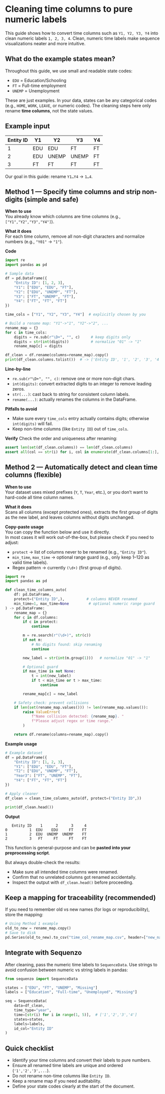 <!--
 * @Author: Yuqi Liang dawson1900@live.com
 * @Date: 2025-09-11 13:15:17
 * @LastEditors: Yuqi Liang dawson1900@live.com
 * @LastEditTime: 2025-09-11 13:44:44
 * @FilePath: /SequenzoWebsite/docs/en/data-preprocessing/clean_time_column.md
 * @Description: 这是默认设置,请设置`customMade`, 打开koroFileHeader查看配置 进行设置: https://github.com/OBKoro1/koro1FileHeader/wiki/%E9%85%8D%E7%BD%AE
-->
# Cleaning time columns to pure numeric labels

This guide shows how to convert time columns such as `Y1, Y2, Y3, Y4` into clean numeric labels `1, 2, 3, 4`. Clean, numeric time labels make sequence visualizations neater and more intuitive.

## What do the example states mean?

Throughout this guide, we use small and readable state codes:

- `EDU` = Education/Schooling
- `FT` = Full-time employment
- `UNEMP` = Unemployment

These are just examples. In your data, states can be any categorical codes (e.g., `HOME`, `WORK`, `LEAVE`, or numeric codes). The cleaning steps here only rename **time columns**, not the state values.

## Example input

| Entity ID | Y1    | Y2    | Y3    | Y4    |
|-----------|-------|-------|-------|-------|
| 1         | EDU   | EDU   | FT    | FT    |
| 2         | EDU   | UNEMP | UNEMP | FT    |
| 3         | FT    | FT    | FT    | FT    |

Our goal in this guide: rename `Y1…Y4` → `1…4`.

## Method 1 — Specify time columns and strip non-digits (simple and safe)

**When to use**  
You already know which columns are time columns (e.g., `["Y1","Y2","Y3","Y4"]`).

**What it does**  
For each time column, remove all non-digit characters and normalize numbers (e.g., `"Y01"` → `"1"`).

**Code**

```python
import re
import pandas as pd

# Sample data
df = pd.DataFrame({
    "Entity ID": [1, 2, 3],
    "Y1": ["EDU", "EDU", "FT"],
    "Y2": ["EDU", "UNEMP", "FT"],
    "Y3": ["FT", "UNEMP", "FT"],
    "Y4": ["FT", "FT", "FT"]
})

time_cols = ["Y1", "Y2", "Y3", "Y4"]  # explicitly chosen by you

# Build a rename map: "Y1"->"1", "Y2"->"2", ...
rename_map = {}
for c in time_cols:
    digits = re.sub(r"\D+", "", c)     # keep digits only
    digits = str(int(digits))          # normalize "01" -> "1"
    rename_map[c] = digits

df_clean = df.rename(columns=rename_map).copy()
print(df_clean.columns.tolist())  # -> ['Entity ID', '1', '2', '3', '4']
````

**Line-by-line**

* `re.sub(r"\D+", "", c)`: remove one or more non-digit chars.
* `int(digits)`: convert extracted digits to an integer to remove leading zeros.
* `str(...)`: cast back to string for consistent column labels.
* `rename(...)`: actually renames the columns in the DataFrame.

**Pitfalls to avoid**

* Make sure every `time_cols` entry actually contains digits; otherwise `int(digits)` will fail.
* Keep non-time columns (like `Entity ID`) out of `time_cols`.

**Verify**
Check the order and uniqueness after renaming:

```python
assert len(set(df_clean.columns)) == len(df_clean.columns)
assert all(col == str(i) for i, col in enumerate(df_clean.columns[1:], start=1))
```

## Method 2 — Automatically detect and clean time columns (flexible)

**When to use**  
Your dataset uses mixed prefixes (`Y`, `T`, `Year`, etc.), or you don’t want to hard-code all time column names.

**What it does**  
Scans all columns (except protected ones), extracts the first group of digits as the new label, and leaves columns without digits unchanged.

**Copy-paste usage**  
You can copy the function below and use it directly.  
In most cases it will work out-of-the-box, but please check if you need to adjust:
- `protect` → list of columns never to be renamed (e.g., `"Entity ID"`).  
- `min_time`, `max_time` → optional range guard (e.g., only keep 1–120 as valid time labels).  
- Regex pattern → currently `(\d+)` (first group of digits).  

```python
import re
import pandas as pd

def clean_time_columns_auto(
    df: pd.DataFrame,
    protect=("Entity ID",),          # columns NEVER renamed
    min_time=1, max_time=None         # optional numeric range guard
) -> pd.DataFrame:
    rename_map = {}
    for c in df.columns:
        if c in protect:
            continue

        m = re.search(r"(\d+)", str(c))
        if not m:
            # No digits found: skip renaming
            continue

        new_label = str(int(m.group(1)))   # normalize "01" -> "1"

        # Optional guard
        if max_time is not None:
            t = int(new_label)
            if t < min_time or t > max_time:
                continue

        rename_map[c] = new_label

    # Safety check: prevent collisions
    if len(set(rename_map.values())) != len(rename_map.values()):
        raise ValueError(
            f"Name collision detected: {rename_map}. "
            f"Please adjust regex or time range."
        )

    return df.rename(columns=rename_map).copy()
````

**Example usage**

```python
# Example dataset
df = pd.DataFrame({
    "Entity ID": [1, 2, 3],
    "Y1": ["EDU", "EDU", "FT"],
    "T2": ["EDU", "UNEMP", "FT"],
    "Year3": ["FT", "UNEMP", "FT"],
    "Y4": ["FT", "FT", "FT"]
})

# Apply cleaner
df_clean = clean_time_columns_auto(df, protect=("Entity ID",))

print(df_clean.head())
```

**Output**

```text
   Entity ID    1      2      3     4
0          1  EDU    EDU     FT    FT
1          2  EDU  UNEMP  UNEMP    FT
2          3   FT     FT     FT    FT
```

This function is general-purpose and can be **pasted into your preprocessing script**.

But always double-check the results:

* Make sure all intended time columns were renamed.
* Confirm that no unrelated columns got renamed accidentally.
* Inspect the output with `df_clean.head()` before proceeding.

## Keep a mapping for traceability (recommended)

If you need to remember old vs new names (for logs or reproducibility), store the mapping:

```python
# Using Method 1 example
old_to_new = rename_map.copy()
# Save to disk
pd.Series(old_to_new).to_csv("time_col_rename_map.csv", header=["new_name"])
```

## Integrate with Sequenzo

After cleaning, pass the numeric time labels to `SequenceData`.
Use strings to avoid confusion between numeric vs string labels in pandas:

```python
from sequenzo import SequenceData

states = ["EDU", "FT", "UNEMP", "Missing"]
labels = ["Education", "Full-time", "Unemployed", "Missing"]

seq = SequenceData(
    data=df_clean,
    time_type="year",
    time=[str(i) for i in range(1, 5)],  # ['1','2','3','4']
    states=states,
    labels=labels,
    id_col="Entity ID"
)
```

## Quick checklist

* Identify your time columns and convert their labels to pure numbers.
* Ensure all renamed time labels are unique and ordered (`'1','2','3',...`).
* Do not rename non-time columns like `Entity ID`.
* Keep a rename map if you need auditability.
* Define your state codes clearly at the start of the document.